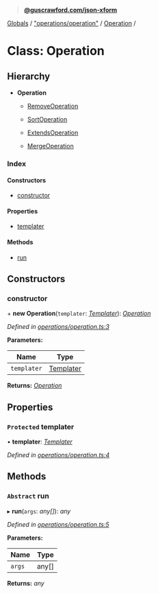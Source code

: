 > **[@guscrawford.com/json-xform](../README.md)**

[Globals](../globals.md) / ["operations/operation"](../modules/_operations_operation_.md) / [Operation](_operations_operation_.operation.md) /

# Class: Operation

## Hierarchy

* **Operation**

  * [RemoveOperation](_operations_remove_operation_.removeoperation.md)

  * [SortOperation](_operations_sort_operation_.sortoperation.md)

  * [ExtendsOperation](_operations_extends_operation_.extendsoperation.md)

  * [MergeOperation](_operations_merge_operation_.mergeoperation.md)

### Index

#### Constructors

* [constructor](_operations_operation_.operation.md#constructor)

#### Properties

* [templater](_operations_operation_.operation.md#protected-templater)

#### Methods

* [run](_operations_operation_.operation.md#abstract-run)

## Constructors

###  constructor

\+ **new Operation**(`templater`: *[Templater](_templates_templater_.templater.md)*): *[Operation](_operations_operation_.operation.md)*

*Defined in [operations/operation.ts:3](https://github.com/guscrawford-com/json-xform/blob/9eac5e8/src/operations/operation.ts#L3)*

**Parameters:**

Name | Type |
------ | ------ |
`templater` | [Templater](_templates_templater_.templater.md) |

**Returns:** *[Operation](_operations_operation_.operation.md)*

## Properties

### `Protected` templater

• **templater**: *[Templater](_templates_templater_.templater.md)*

*Defined in [operations/operation.ts:4](https://github.com/guscrawford-com/json-xform/blob/9eac5e8/src/operations/operation.ts#L4)*

## Methods

### `Abstract` run

▸ **run**(`args`: *any[]*): *any*

*Defined in [operations/operation.ts:5](https://github.com/guscrawford-com/json-xform/blob/9eac5e8/src/operations/operation.ts#L5)*

**Parameters:**

Name | Type |
------ | ------ |
`args` | any[] |

**Returns:** *any*